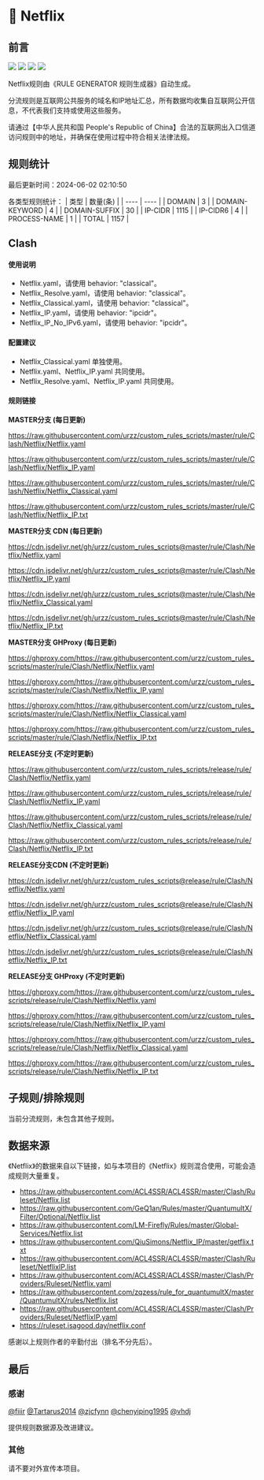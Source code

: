 # 🧸 Netflix

## 前言

![](https://shields.io/badge/-移除重复规则-ff69b4) ![](https://shields.io/badge/-DOMAIN--SUFFIX间合并-critical) ![](https://shields.io/badge/-DOMAIN--SUFFIX与DOMAIN--KEYWORD合并-blue) ![](https://shields.io/badge/-IP--CIDR(6)合并-blueviolet) 

Netflix规则由《RULE GENERATOR 规则生成器》自动生成。

分流规则是互联网公共服务的域名和IP地址汇总，所有数据均收集自互联网公开信息，不代表我们支持或使用这些服务。

请通过【中华人民共和国 People's Republic of China】合法的互联网出入口信道访问规则中的地址，并确保在使用过程中符合相关法律法规。

## 规则统计

最后更新时间：2024-06-02 02:10:50

各类型规则统计：
| 类型 | 数量(条)  | 
| ---- | ----  |
| DOMAIN | 3  | 
| DOMAIN-KEYWORD | 4  | 
| DOMAIN-SUFFIX | 30  | 
| IP-CIDR | 1115  | 
| IP-CIDR6 | 4  | 
| PROCESS-NAME | 1  | 
| TOTAL | 1157  | 


## Clash 

#### 使用说明
- Netflix.yaml，请使用 behavior: "classical"。
- Netflix_Resolve.yaml，请使用 behavior: "classical"。
- Netflix_Classical.yaml，请使用 behavior: "classical"。
- Netflix_IP.yaml，请使用 behavior: "ipcidr"。
- Netflix_IP_No_IPv6.yaml，请使用 behavior: "ipcidr"。

#### 配置建议
- Netflix_Classical.yaml 单独使用。
- Netflix.yaml、Netflix_IP.yaml 共同使用。
- Netflix_Resolve.yaml、Netflix_IP.yaml 共同使用。

#### 规则链接
**MASTER分支 (每日更新)**

https://raw.githubusercontent.com/urzz/custom_rules_scripts/master/rule/Clash/Netflix/Netflix.yaml

https://raw.githubusercontent.com/urzz/custom_rules_scripts/master/rule/Clash/Netflix/Netflix_IP.yaml

https://raw.githubusercontent.com/urzz/custom_rules_scripts/master/rule/Clash/Netflix/Netflix_Classical.yaml

https://raw.githubusercontent.com/urzz/custom_rules_scripts/master/rule/Clash/Netflix/Netflix_IP.txt

**MASTER分支 CDN (每日更新)**

https://cdn.jsdelivr.net/gh/urzz/custom_rules_scripts@master/rule/Clash/Netflix/Netflix.yaml

https://cdn.jsdelivr.net/gh/urzz/custom_rules_scripts@master/rule/Clash/Netflix/Netflix_IP.yaml

https://cdn.jsdelivr.net/gh/urzz/custom_rules_scripts@master/rule/Clash/Netflix/Netflix_Classical.yaml

https://cdn.jsdelivr.net/gh/urzz/custom_rules_scripts@master/rule/Clash/Netflix/Netflix_IP.txt

**MASTER分支 GHProxy (每日更新)**

https://ghproxy.com/https://raw.githubusercontent.com/urzz/custom_rules_scripts/master/rule/Clash/Netflix/Netflix.yaml

https://ghproxy.com/https://raw.githubusercontent.com/urzz/custom_rules_scripts/master/rule/Clash/Netflix/Netflix_IP.yaml

https://ghproxy.com/https://raw.githubusercontent.com/urzz/custom_rules_scripts/master/rule/Clash/Netflix/Netflix_Classical.yaml

https://ghproxy.com/https://raw.githubusercontent.com/urzz/custom_rules_scripts/master/rule/Clash/Netflix/Netflix_IP.txt

**RELEASE分支 (不定时更新)**

https://raw.githubusercontent.com/urzz/custom_rules_scripts/release/rule/Clash/Netflix/Netflix.yaml

https://raw.githubusercontent.com/urzz/custom_rules_scripts/release/rule/Clash/Netflix/Netflix_IP.yaml

https://raw.githubusercontent.com/urzz/custom_rules_scripts/release/rule/Clash/Netflix/Netflix_Classical.yaml

https://raw.githubusercontent.com/urzz/custom_rules_scripts/release/rule/Clash/Netflix/Netflix_IP.txt

**RELEASE分支CDN (不定时更新)**

https://cdn.jsdelivr.net/gh/urzz/custom_rules_scripts@release/rule/Clash/Netflix/Netflix.yaml

https://cdn.jsdelivr.net/gh/urzz/custom_rules_scripts@release/rule/Clash/Netflix/Netflix_IP.yaml

https://cdn.jsdelivr.net/gh/urzz/custom_rules_scripts@release/rule/Clash/Netflix/Netflix_Classical.yaml

https://cdn.jsdelivr.net/gh/urzz/custom_rules_scripts@release/rule/Clash/Netflix/Netflix_IP.txt

**RELEASE分支 GHProxy (不定时更新)**

https://ghproxy.com/https://raw.githubusercontent.com/urzz/custom_rules_scripts/release/rule/Clash/Netflix/Netflix.yaml

https://ghproxy.com/https://raw.githubusercontent.com/urzz/custom_rules_scripts/release/rule/Clash/Netflix/Netflix_IP.yaml

https://ghproxy.com/https://raw.githubusercontent.com/urzz/custom_rules_scripts/release/rule/Clash/Netflix/Netflix_Classical.yaml

https://ghproxy.com/https://raw.githubusercontent.com/urzz/custom_rules_scripts/release/rule/Clash/Netflix/Netflix_IP.txt

## 子规则/排除规则


当前分流规则，未包含其他子规则。

## 数据来源

《Netflix》的数据来自以下链接，如与本项目的《Netflix》规则混合使用，可能会造成规则大量重复。

- https://raw.githubusercontent.com/ACL4SSR/ACL4SSR/master/Clash/Ruleset/Netflix.list
- https://raw.githubusercontent.com/GeQ1an/Rules/master/QuantumultX/Filter/Optional/Netflix.list
- https://raw.githubusercontent.com/LM-Firefly/Rules/master/Global-Services/Netflix.list
- https://raw.githubusercontent.com/QiuSimons/Netflix_IP/master/getflix.txt
- https://raw.githubusercontent.com/ACL4SSR/ACL4SSR/master/Clash/Ruleset/NetflixIP.list
- https://raw.githubusercontent.com/ACL4SSR/ACL4SSR/master/Clash/Providers/Ruleset/Netflix.yaml
- https://raw.githubusercontent.com/zqzess/rule_for_quantumultX/master/QuantumultX/rules/Netflix.list
- https://raw.githubusercontent.com/ACL4SSR/ACL4SSR/master/Clash/Providers/Ruleset/NetflixIP.yaml
- https://ruleset.isagood.day/netflix.conf


感谢以上规则作者的辛勤付出（排名不分先后）。

## 最后

### 感谢

[@fiiir](https://github.com/fiiir) [@Tartarus2014](https://github.com/Tartarus2014) [@zjcfynn](https://github.com/zjcfynn) [@chenyiping1995](https://github.com/chenyiping1995) [@vhdj](https://github.com/vhdj)

提供规则数据源及改进建议。

### 其他

请不要对外宣传本项目。